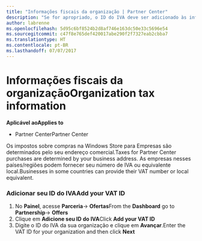 ```yaml
---
title: "Informações fiscais da organização | Partner Center"
description: "Se for apropriado, o ID do IVA deve ser adicionado às informações da sua organização"
author: labrenne
ms.openlocfilehash: 5d95c6bf8524b2d8af746e163dc50e33c5696e54
ms.sourcegitcommit: c47f8e765def420017abe290f2f7327eab2cbba7
ms.translationtype: HT
ms.contentlocale: pt-BR
ms.lasthandoff: 07/07/2017
---
```

# <a name="organization-tax-information"></a><span data-ttu-id="e4b7b-103">Informações fiscais da organização</span><span class="sxs-lookup"><span data-stu-id="e4b7b-103">Organization tax information</span></span>

**<span data-ttu-id="e4b7b-104">Aplicável ao</span><span class="sxs-lookup"><span data-stu-id="e4b7b-104">Applies to</span></span>**

-  <span data-ttu-id="e4b7b-105">Partner Center</span><span class="sxs-lookup"><span data-stu-id="e4b7b-105">Partner Center</span></span>

<span data-ttu-id="e4b7b-106">Os impostos sobre compras na Windows Store para Empresas são determinados pelo seu endereço comercial.</span><span class="sxs-lookup"><span data-stu-id="e4b7b-106">Taxes for Partner Center purchases are determined by your business address.</span></span> <span data-ttu-id="e4b7b-107">As empresas nesses países/regiões podem fornecer seu número de IVA ou equivalente local.</span><span class="sxs-lookup"><span data-stu-id="e4b7b-107">Businesses in some countries can provide their VAT number or local equivalent.</span></span>

### <a name="add-your-vat-id"></a><span data-ttu-id="e4b7b-108">Adicionar seu ID do IVA</span><span class="sxs-lookup"><span data-stu-id="e4b7b-108">Add your VAT ID</span></span>

1.  <span data-ttu-id="e4b7b-109">No **Painel**, acesse **Parceria**-> **Ofertas**</span><span class="sxs-lookup"><span data-stu-id="e4b7b-109">From the **Dashboard** go to **Partnership**-> **Offers**</span></span>
2.  <span data-ttu-id="e4b7b-110">Clique em **Adicione seu ID do IVA**</span><span class="sxs-lookup"><span data-stu-id="e4b7b-110">Click **Add your VAT ID**</span></span>
3.  <span data-ttu-id="e4b7b-111">Digite o ID do IVA da sua organização e clique em **Avançar**.</span><span class="sxs-lookup"><span data-stu-id="e4b7b-111">Enter the VAT ID for your organization and then click **Next**</span></span>





 




